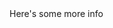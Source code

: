 <!DOCTYPE html>
<html>
<head>
<title>Info</title>
</head>
<body>
Here's some more info
</body>
</html>

